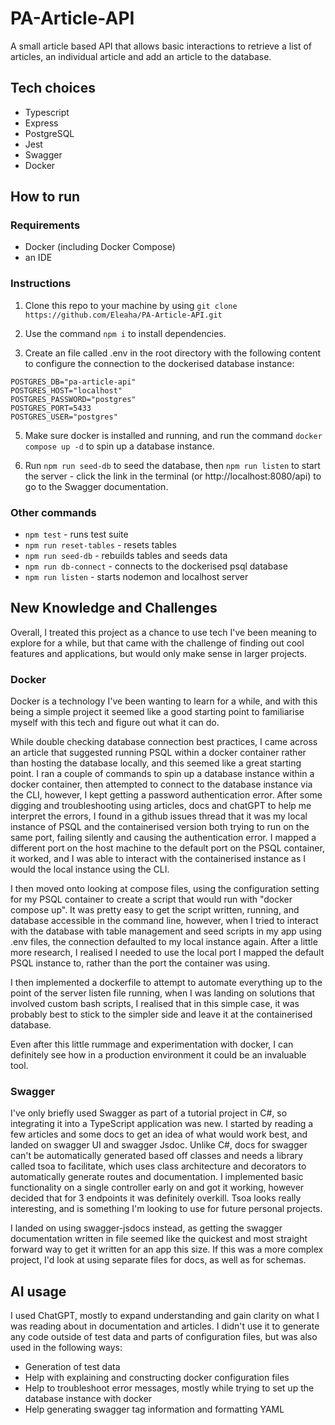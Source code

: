 # PA-Article-API

A small article based API that allows basic interactions to retrieve a list of articles, an individual article and add an article to the database.

## Tech choices

- Typescript
- Express
- PostgreSQL
- Jest
- Swagger
- Docker

## How to run

### Requirements

- Docker (including Docker Compose)
- an IDE

### Instructions

1. Clone this repo to your machine by using ` git clone https://github.com/Eleaha/PA-Article-API.git `

2. Use the command `npm i` to install dependencies.

3. Create an file called .env in the root directory with the following content to configure the connection to the dockerised database instance:
```
POSTGRES_DB="pa-article-api"
POSTGRES_HOST="localhost"
POSTGRES_PASSWORD="postgres"
POSTGRES_PORT=5433
POSTGRES_USER="postgres"
```

5. Make sure docker is installed and running, and run the command `docker compose up -d` to spin up a database instance.

6. Run `npm run seed-db` to seed the database, then `npm run listen` to start the server - click the link in the terminal (or http://localhost:8080/api) to go to the Swagger documentation.

### Other commands
- `npm test` - runs test suite
- `npm run reset-tables` - resets tables
- `npm run seed-db` - rebuilds tables and seeds data
- `npm run db-connect` - connects to the dockerised psql database
- `npm run listen` - starts nodemon and localhost server

## New Knowledge and Challenges

Overall, I treated this project as a chance to use tech I've been meaning to explore for a while, but that came with the challenge of finding out cool features and applications, but would only make sense in larger projects.

### Docker

Docker is a technology I've been wanting to learn for a while, and with this being a simple project it seemed like a good starting point to familiarise myself with this tech and figure out what it can do.

While double checking database connection best practices, I came across an article that suggested running PSQL within a docker container rather than hosting the database locally, and this seemed like a great starting point. I ran a couple of commands to spin up a database instance within a docker container, then attempted to connect to the database instance via the CLI, however, I kept getting a password authentication error. After some digging and troubleshooting using articles, docs and chatGPT to help me interpret the errors, I found in a github issues thread that it was my local instance of PSQL and the containerised version both trying to run on the same port, failing silently and causing the authentication error. I mapped a different port on the host machine to the default port on the PSQL container, it worked, and I was able to interact with the containerised instance as I would the local instance using the CLI.

I then moved onto looking at compose files, using the configuration setting for my PSQL container to create a script that would run with "docker compose up". It was pretty easy to get the script written, running, and database accessible in the command line, however, when I tried to interact with the database with table management and seed scripts in my app using .env files, the connection defaulted to my local instance again. After a little more research, I realised I needed to use the local port I mapped the default PSQL instance to, rather than the port the container was using.

I then implemented a dockerfile to attempt to automate everything up to the point of the server listen file running, when I was landing on solutions that involved custom bash scripts, I realised that in this simple case, it was probably best to stick to the simpler side and leave it at the containerised database.

Even after this little rummage and experimentation with docker, I can definitely see how in a production environment it could be an invaluable tool.

### Swagger

I've only briefly used Swagger as part of a tutorial project in C#, so integrating it into a TypeScript application was new. I started by reading a few articles and some docs to get an idea of what would work best, and landed on swagger UI and swagger Jsdoc. Unlike C#, docs for swagger can't be automatically generated based off classes and needs a library called tsoa to facilitate, which uses class architecture and decorators to automatically generate routes and documentation. I implemented basic functionality on a single controller early on and got it working, however decided that for 3 endpoints it was definitely overkill. Tsoa looks really interesting, and is something I'm looking to use for future personal projects.

I landed on using swagger-jsdocs instead, as getting the swagger documentation written in file seemed like the quickest and most straight forward way to get it written for an app this size. If this was a more complex project, I'd look at using separate files for docs, as well as for schemas.

## AI usage

I used ChatGPT, mostly to expand understanding and gain clarity on what I was reading about in documentation and articles. I didn't use it to generate any code outside of test data and parts of configuration files, but was also used in the following ways:
- Generation of test data
- Help with explaining and constructing docker configuration files
- Help to troubleshoot error messages, mostly while trying to set up the database instance with docker
- Help generating swagger tag information and formatting YAML